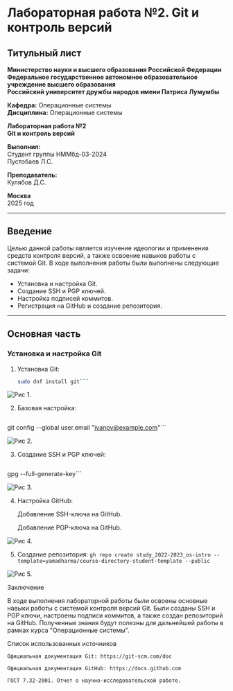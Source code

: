# Лабораторная работа №2. Git и контроль версий

## Титульный лист
**Министерство науки и высшего образования Российской Федерации**  
**Федеральное государственное автономное образовательное учреждение высшего образования**  
**Российский университет дружбы народов имени Патриса Лумумбы**  

**Кафедра:** Операционные системы  
**Дисциплина:** Операционные системы  

**Лабораторная работа №2**  
**Git и контроль версий**  

**Выполнил:**  
Студент группы НММбд-03-2024  
Пустобаев Л.С.  

**Преподаватель:**  
Кулябов Д.С.  

**Москва**  
2025 год  

---

## Введение
Целью данной работы является изучение идеологии и применения средств контроля версий, а также освоение навыков работы с системой Git. В ходе выполнения работы были выполнены следующие задачи:
- Установка и настройка Git.
- Создание SSH и PGP ключей.
- Настройка подписей коммитов.
- Регистрация на GitHub и создание репозитория.

---

## Основная часть
### Установка и настройка Git
1. Установка Git:
   ```bash
   sudo dnf install git```

![Рис 1.](images/screenshot1.png)

2. Базовая настройка:
	```git config --global user.name "Иванов И.И."
git config --global user.email "ivanov@example.com"```

![Рис 2.](images/screenshot2.png)

3. Создание SSH и PGP ключей:
	```ssh-keygen -t rsa -b 4096
gpg --full-generate-key```

![Рис 3.](images/screenshot3.png)

4. Настройка GitHub:

    Добавление SSH-ключа на GitHub.

    Добавление PGP-ключа на GitHub.

![Рис 4.](images/screenshot4.png)

5. Создание репозитория:
	```gh repo create study_2022-2023_os-intro --template=yamadharma/course-directory-student-template --public```

![Рис 5.](images/screenshot5.png)

Заключение

В ходе выполнения лабораторной работы были освоены основные навыки работы с системой контроля версий Git. Были созданы SSH и PGP ключи, настроены подписи коммитов, а также создан репозиторий на GitHub. Полученные знания будут полезны для дальнейшей работы в рамках курса "Операционные системы".

Список использованных источников

    Официальная документация Git: https://git-scm.com/doc

    Официальная документация GitHub: https://docs.github.com

    ГОСТ 7.32-2001. Отчет о научно-исследовательской работе.
